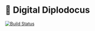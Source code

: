 # 🦕 Digital Diplodocus

[![Build Status](https://travis-ci.org/moaiii/melville-software-finance-analysis-app.svg?branch=master)](https://travis-ci.org/moaiii/melville-software-finance-analysis-app)

